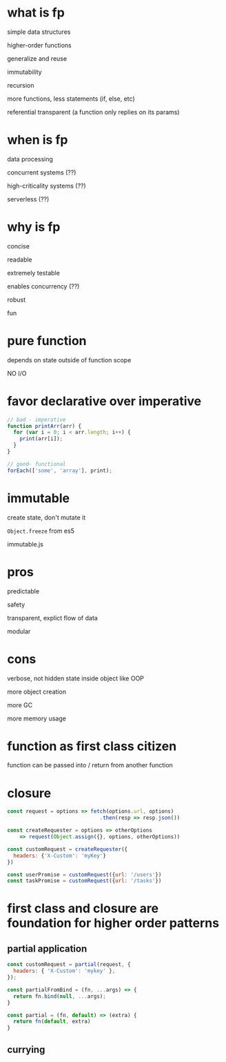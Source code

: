 # what is fp

simple data structures

higher-order functions

generalize and reuse

immutability

recursion

more functions, less statements (if, else, etc)

referential transparent (a function only replies on its params)

# when is fp

data processing

concurrent systems (??)

high-criticality systems (??)

serverless (??)

# why is fp

concise

readable

extremely testable

enables concurrency (??)

robust

fun

# pure function

depends on state outside of function scope

NO I/O

# favor declarative over imperative

```js
// bad - imperative
function printArr(arr) {
  for (var i = 0; i < arr.length; i++) {
    print(arr[i]);
  }
}

// good- functional
forEach(['some', 'array'], print);
```

# immutable

create state, don't mutate it

`Object.freeze` from es5

immutable.js

# pros

predictable

safety

transparent, explict flow of data

modular

# cons

verbose, not hidden state inside object like OOP

more object creation

more GC

more memory usage

# function as first class citizen

function can be passed into / return from another function

# closure

```js
const request = options => fetch(options.url, options)
                              .then(resp => resp.json())

const createRequester = options => otherOptions
    => request(Object.assign({}, options, otherOptions))

const customRequest = createRequester({
  headers: {'X-Custom': 'myKey'}
})

const userPromise = customRequest({url: '/users'})
const taskPromise = customRequest({url: '/tasks'})
```

# first class and closure are foundation for higher order patterns

## partial application

```js
const customRequest = partial(request, {
  headers: { 'X-Custom': 'mykey' },
});

const partialFromBind = (fn, ...args) => {
  return fn.bind(null, ...args);
}

const partial = (fn, default) => (extra) {
  return fn(default, extra)
}
```

## currying
